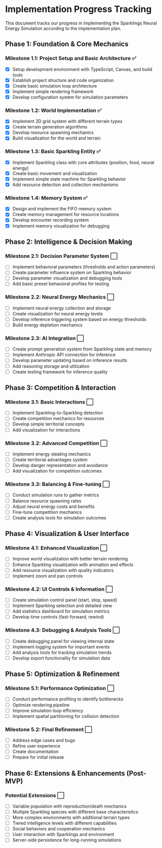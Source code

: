 # Implementation Progress Tracking

This document tracks our progress in implementing the Sparklings Neural Energy Simulation according to the implementation plan.

## Phase 1: Foundation & Core Mechanics

### Milestone 1.1: Project Setup and Basic Architecture ✅
- [x] Setup development environment with TypeScript, Canvas, and build tools
- [x] Establish project structure and code organization
- [x] Create basic simulation loop architecture
- [x] Implement simple rendering framework
- [x] Develop configuration system for simulation parameters

### Milestone 1.2: World Implementation ✅
- [x] Implement 2D grid system with different terrain types
- [x] Create terrain generation algorithms
- [x] Develop resource spawning mechanics
- [x] Build visualization for the world and terrain

### Milestone 1.3: Basic Sparkling Entity ✅
- [x] Implement Sparkling class with core attributes (position, food, neural energy)
- [x] Create basic movement and visualization
- [x] Implement simple state machine for Sparkling behavior
- [x] Add resource detection and collection mechanisms

### Milestone 1.4: Memory System ✅
- [x] Design and implement the FIFO memory system
- [x] Create memory management for resource locations
- [x] Develop encounter recording system
- [x] Implement memory visualization for debugging

## Phase 2: Intelligence & Decision Making

### Milestone 2.1: Decision Parameter System ⬜
- [ ] Implement behavioral parameters (thresholds and action parameters)
- [ ] Create parameter influence system on Sparkling behavior
- [ ] Develop parameter visualization and debugging tools
- [ ] Add basic preset behavioral profiles for testing

### Milestone 2.2: Neural Energy Mechanics ⬜
- [ ] Implement neural energy collection and storage
- [ ] Create visualization for neural energy levels
- [ ] Develop inference triggering system based on energy thresholds
- [ ] Build energy depletion mechanics

### Milestone 2.3: AI Integration ⬜
- [ ] Create prompt generation system from Sparkling state and memory
- [ ] Implement Anthropic API connection for inference
- [ ] Develop parameter updating based on inference results
- [ ] Add reasoning storage and utilization
- [ ] Create testing framework for inference quality

## Phase 3: Competition & Interaction

### Milestone 3.1: Basic Interactions ⬜
- [ ] Implement Sparkling-to-Sparkling detection
- [ ] Create competition mechanics for resources
- [ ] Develop simple territorial concepts
- [ ] Add visualization for interactions

### Milestone 3.2: Advanced Competition ⬜
- [ ] Implement energy stealing mechanics
- [ ] Create territorial advantages system
- [ ] Develop danger representation and avoidance
- [ ] Add visualization for competition outcomes

### Milestone 3.3: Balancing & Fine-tuning ⬜
- [ ] Conduct simulation runs to gather metrics
- [ ] Balance resource spawning rates
- [ ] Adjust neural energy costs and benefits
- [ ] Fine-tune competition mechanics
- [ ] Create analysis tools for simulation outcomes

## Phase 4: Visualization & User Interface

### Milestone 4.1: Enhanced Visualization ⬜
- [ ] Improve world visualization with better terrain rendering
- [ ] Enhance Sparkling visualization with animation and effects
- [ ] Add resource visualization with quality indicators
- [ ] Implement zoom and pan controls

### Milestone 4.2: UI Controls & Information ⬜
- [ ] Create simulation control panel (start, stop, speed)
- [ ] Implement Sparkling selection and detailed view
- [ ] Add statistics dashboard for simulation metrics
- [ ] Develop time controls (fast-forward, rewind)

### Milestone 4.3: Debugging & Analysis Tools ⬜
- [ ] Create debugging panel for viewing internal state
- [ ] Implement logging system for important events
- [ ] Add analysis tools for tracking simulation trends
- [ ] Develop export functionality for simulation data

## Phase 5: Optimization & Refinement

### Milestone 5.1: Performance Optimization ⬜
- [ ] Conduct performance profiling to identify bottlenecks
- [ ] Optimize rendering pipeline
- [ ] Improve simulation loop efficiency
- [ ] Implement spatial partitioning for collision detection

### Milestone 5.2: Final Refinement ⬜
- [ ] Address edge cases and bugs
- [ ] Refine user experience
- [ ] Create documentation
- [ ] Prepare for initial release

## Phase 6: Extensions & Enhancements (Post-MVP)

### Potential Extensions ⬜
- [ ] Variable population with reproduction/death mechanics
- [ ] Multiple Sparkling species with different base characteristics
- [ ] More complex environments with additional terrain types
- [ ] Tiered intelligence levels with different capabilities
- [ ] Social behaviors and cooperation mechanics
- [ ] User interaction with Sparklings and environment
- [ ] Server-side persistence for long-running simulations